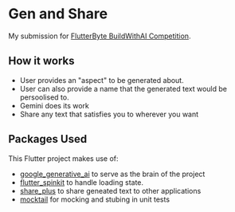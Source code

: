 # Gen and Share

My submission for [FlutterByte BuildWithAI Competition](https://twitter.com/flutterbytes_c/status/1792516443268878771?t=7GgqIx7ey0kDBc4tj6TBTA&s=19).

## How it works
- User provides an "aspect" to be generated about.
- User can also provide a name that the generated text would be persoolised to.
- Gemini does its work
- Share any text that satisfies you to wherever you want

## Packages Used

This Flutter project makes use of:
- [google_generative_ai](https://pub.dev/packages/google_generative_ai) to serve as the brain of the project
- [flutter_spinkit](https://pub.dev/packages/flutter_spinkit) to handle loading state.
- [share_plus](https://pub.dev/packages/share_plus) to share geneated text to other applications
- [mocktail](https://pub.dev/packages/mocktail) for mocking and stubing in unit tests



